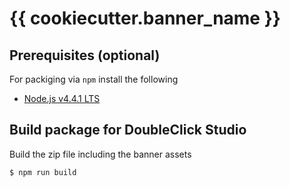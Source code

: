 # {{ cookiecutter.banner_name }}

## Prerequisites (optional)

For packiging via `npm` install the following

* [Node.js v4.4.1 LTS](https://nodejs.org/dist/v4.4.1/node-v4.4.1.pkg)

## Build package for DoubleClick Studio

Build the zip file including the banner assets

    $ npm run build
